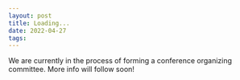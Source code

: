 ```yaml
---
layout: post
title: Loading...
date: 2022-04-27
tags:
---
```


We are currently in the process of forming a conference organizing committee. More info will follow soon!